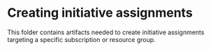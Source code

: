 # Creating initiative assignments

This folder contains artifacts needed to create initiative assignments targeting a specific subscription or resource group.
